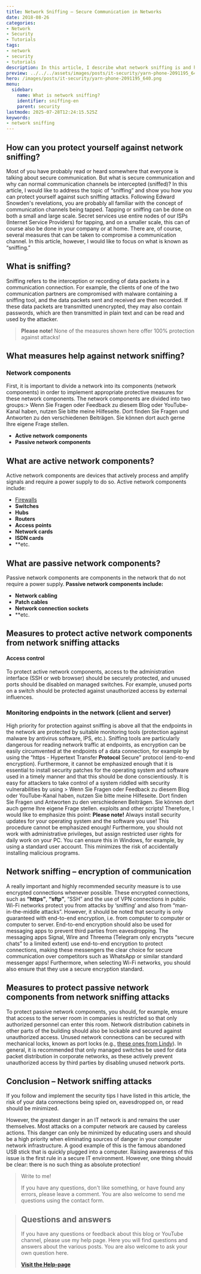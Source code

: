 ```yaml
---
title: Network Sniffing – Secure Communication in Networks
date: 2018-08-26
categories:
- Network
- Security
- Tutorials
tags:
- network
- security
- tutorials
description: In this article, I describe what network sniffing is and how you can protect yourself against it.
preview: ../../../assets/images/posts/it-security/yarn-phone-2091195_640.png
hero: /images/posts/it-security/yarn-phone-2091195_640.png
menu:
  sidebar:
    name: What is network sniffing?
    identifier: sniffing-en
    parent: security
lastmode: 2025-07-28T12:24:15.525Z
keywords:
- network sniffing
---
```

## How can you protect yourself against network sniffing?
Most of you have probably read or heard somewhere that everyone is talking about secure communication. But what is secure communication and why can normal communication channels be intercepted (sniffed)? In this article, I would like to address the topic of “sniffing” and show you how you can protect yourself against such sniffing attacks.
Following Edward Snowden's revelations, you are probably all familiar with the concept of communication channels being tapped. Tapping or sniffing can be done on both a small and large scale. Secret services use entire nodes of our ISPs (Internet Service Providers) for tapping, and on a smaller scale, this can of course also be done in your company or at home.
There are, of course, several measures that can be taken to compromise a communication channel. In this article, however, I would like to focus on what is known as “sniffing.”
## What is sniffing?
Sniffing refers to the interception or recording of data packets in a communication connection. For example, the clients of one of the two communication partners are compromised with malware containing a sniffing tool, and the data packets sent and received are then recorded.
If these data packets are transmitted unencrypted, they may also contain passwords, which are then transmitted in plain text and can be read and used by the attacker.

> **Please note!** None of the measures shown here offer 100% protection against attacks!
## What measures help against network sniffing?
### Network components
First, it is important to divide a network into its components (network components) in order to implement appropriate protective measures for these network components.
The network components are divided into two groups:> Wenn Sie Fragen oder Feedback zu diesem Blog oder YouTube-Kanal haben, nutzen Sie bitte meine Hilfeseite. Dort finden Sie Fragen und Antworten zu den verschiedenen Beiträgen.  Sie können dort auch gerne Ihre eigene Frage stellen.

- **Active network components**
- **Passive network components**
## What are active network components?
Active network components are devices that actively process and amplify signals and require a power supply to do so.
Active network components include:
- [Firewalls](https://secure-bits.org/die-funktionsweise-einer-firewall/)
- **Switches**
- **Hubs**
- **Routers**
- **Access points**
- **Network cards**
- **ISDN cards**
- **etc.
## What are passive network components?
Passive network components are components in the network that do not require a power supply.
**Passive network components include:**
- **Network cabling**
- **Patch cables**
- **Network connection sockets**
- **etc.
## Measures to protect active network components from network sniffing attacks
#### Access control
To protect active network components, access to the administration interface (SSH or web browser) should be securely protected, and unused ports should be disabled on managed switches. For example, unused ports on a switch should be protected against unauthorized access by external influences.
### Monitoring endpoints in the network (client and server)
High priority for protection against sniffing is above all that the endpoints in the network are protected by suitable monitoring tools (protection against malware by antivirus software, IPS, etc.). Sniffing tools are particularly dangerous for reading network traffic at endpoints, as encryption can be easily circumvented at the endpoints of a data connection, for example by using the “https - Hypertext Transfer **Protocol** Secure” protocol (end-to-end encryption).
Furthermore, it cannot be emphasized enough that it is essential to install security patches for the operating system and software used in a timely manner and that this should be done conscientiously. It is easy for attackers to take control of a system riddled with security vulnerabilities by using > Wenn Sie Fragen oder Feedback zu diesem Blog oder YouTube-Kanal haben, nutzen Sie bitte meine Hilfeseite. Dort finden Sie Fragen und Antworten zu den verschiedenen Beiträgen.  Sie können dort auch gerne Ihre eigene Frage stellen.
exploits and other scripts! Therefore, I would like to emphasize this point:
**Please note!** Always install security updates for your operating system and the software you use! This procedure cannot be emphasized enough!
Furthermore, you should not work with administrative privileges, but assign restricted user rights for daily work on your PC. You can ensure this in Windows, for example, by using a standard user account. This minimizes the risk of accidentally installing malicious programs.
## Network sniffing – encryption of communication
A really important and highly recommended security measure is to use encrypted connections whenever possible. These encrypted connections, such as **“https”**, **“sftp”**, “SSH” and the use of VPN connections in public Wi-Fi networks protect you from attacks by ‘sniffing’ and also from “man-in-the-middle attacks”. However, it should be noted that security is only guaranteed with end-to-end encryption, i.e. from computer to computer or computer to server.
End-to-end encryption should also be used for messaging apps to prevent third parties from eavesdropping. The messaging apps Signal, Wire and Threema (Telegram only encrypts “secure chats” to a limited extent) use end-to-end encryption to protect connections, making these messengers the clear choice for secure communication over competitors such as WhatsApp or similar standard messenger apps!
Furthermore, when selecting Wi-Fi networks, you should also ensure that they use a secure encryption standard.
## Measures to protect passive network components from network sniffing attacks
To protect passive network components, you should, for example, ensure that access to the server room in companies is restricted so that only authorized personnel can enter this room. Network distribution cabinets in other parts of the building should also be lockable and secured against unauthorized access.
Unused network connections can be secured with mechanical locks, known as port locks (e.g., [these ones from Lindy](https://amzn.to/2wr1YQ9)).
In general, it is recommended that only managed switches be used for data packet distribution in corporate networks, as these actively prevent unauthorized access by third parties by disabling unused network ports.
## Conclusion – Network sniffing attacks
If you follow and implement the security tips I have listed in this article, the risk of your data connections being spied on, eavesdropped on, or read should be minimized.
 
However, the greatest danger in an IT network is and remains the user themselves. Most attacks on a computer network are caused by careless actions. This danger can only be minimized by educating users and should be a high priority when eliminating sources of danger in your computer network infrastructure. A good example of this is the famous abandoned USB stick that is quickly plugged into a computer. Raising awareness of this issue is the first rule in a secure IT environment. 
However, one thing should be clear: there is no such thing as absolute protection!
> Write to me!
>
> If you have any questions, don't like something, or have found any errors, please leave a comment. You are also welcome to send me questions using the contact form.

<!-- FM:Snippet:Start data:{"id":"Visit Help-page","fields":[]} -->
> ## Questions and answers
> 
> If you have any questions or feedback about this blog or YouTube channel, please use my help page. Here you will find questions and answers about the various posts. You are also welcome to ask your own question here.
>
> [**Visit the Help-page**](https://ticket.secure-bits.org/help)
<!-- FM:Snippet:End -->
